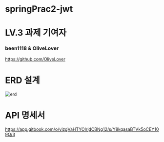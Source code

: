 # springPrac2-jwt

# LV.3 과제 기여자
### been1118 & OliveLover
https://github.com/OliveLover

# ERD 설계
![erd](https://user-images.githubusercontent.com/118647313/233346817-ed8a9de8-66cf-472e-ac24-d4685c446050.png)

# API 명세서
https://app.gitbook.com/o/vizgVaHTYOIrjdCBNg12/s/Y8kqasaBTVk5oCEY109Q/3

